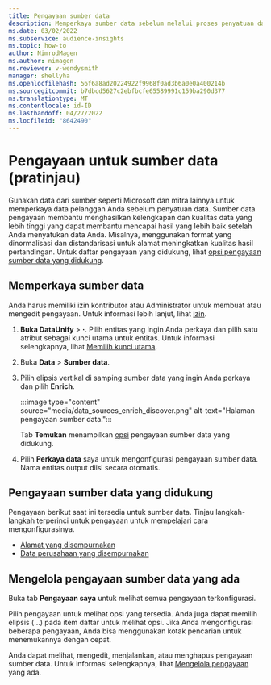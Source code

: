 ```yaml
---
title: Pengayaan sumber data
description: Memperkaya sumber data sebelum melalui proses penyatuan data.
ms.date: 03/02/2022
ms.subservice: audience-insights
ms.topic: how-to
author: NimrodMagen
ms.author: nimagen
ms.reviewer: v-wendysmith
manager: shellyha
ms.openlocfilehash: 56f6a8ad20224922f9968f0ad3b6a0e0a400214b
ms.sourcegitcommit: b7dbcd5627c2ebfbcfe65589991c159ba290d377
ms.translationtype: MT
ms.contentlocale: id-ID
ms.lasthandoff: 04/27/2022
ms.locfileid: "8642490"
---
```

# <a name="enrichment-for-data-sources-preview"></a>Pengayaan untuk sumber data (pratinjau)

Gunakan data dari sumber seperti Microsoft dan mitra lainnya untuk memperkaya data pelanggan Anda sebelum penyatuan data. Sumber data pengayaan membantu menghasilkan kelengkapan dan kualitas data yang lebih tinggi yang dapat membantu mencapai hasil yang lebih baik setelah Anda menyatukan data Anda. Misalnya, menggunakan format yang dinormalisasi dan distandarisasi untuk alamat meningkatkan kualitas hasil pertandingan. Untuk daftar pengayaan yang didukung, lihat [opsi pengayaan sumber data yang didukung](#supported-data-source-enrichments).

## <a name="enrich-a-data-source"></a>Memperkaya sumber data

Anda harus memiliki izin kontributor atau Administrator untuk membuat atau mengedit pengayaan. Untuk informasi lebih lanjut, lihat [izin](permissions.md).  

1. **Buka DataUnify** > **·**. Pilih entitas yang ingin Anda perkaya dan pilih satu atribut sebagai kunci utama untuk entitas. Untuk informasi selengkapnya, lihat [Memilih kunci utama](map-entities.md#select-primary-key-and-semantic-type-for-attributes).

1. Buka **Data** > **Sumber data**.
 
1. Pilih elipsis vertikal di samping sumber data yang ingin Anda perkaya dan pilih **Enrich**.

   :::image type="content" source="media/data_sources_enrich_discover.png" alt-text="Halaman pengayaan sumber data.":::

   Tab **Temukan** menampilkan [opsi](#supported-data-source-enrichments) pengayaan sumber data yang didukung.

1. Pilih **Perkaya data** saya untuk mengonfigurasi pengayaan sumber data. Nama entitas output diisi secara otomatis.

## <a name="supported-data-source-enrichments"></a>Pengayaan sumber data yang didukung

Pengayaan berikut saat ini tersedia untuk sumber data. Tinjau langkah-langkah terperinci untuk pengayaan untuk mempelajari cara mengonfigurasinya.

- [Alamat yang disempurnakan](enrichment-enhanced-addresses.md)
- [Data perusahaan yang disempurnakan](enrichment-enhanced-company-data.md)

## <a name="manage-existing-data-source-enrichments"></a>Mengelola pengayaan sumber data yang ada

Buka tab **Pengayaan saya** untuk melihat semua pengayaan terkonfigurasi.

Pilih pengayaan untuk melihat opsi yang tersedia. Anda juga dapat memilih elipsis (...) pada item daftar untuk melihat opsi. Jika Anda mengonfigurasi beberapa pengayaan, Anda bisa menggunakan kotak pencarian untuk menemukannya dengan cepat.

Anda dapat melihat, mengedit, menjalankan, atau menghapus pengayaan sumber data. Untuk informasi selengkapnya, lihat [Mengelola pengayaan](enrichment-hub.md) yang ada.
